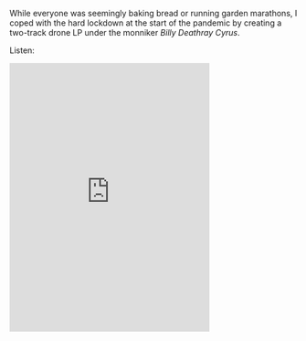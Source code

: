While everyone was seemingly baking bread or running garden marathons, I coped with the hard lockdown at the start of the pandemic by creating a two-track drone LP under the monniker *Billy Deathray Cyrus*.

Listen:

<iframe style="border: 0; width: 350px; height: 470px;" src="https://bandcamp.com/EmbeddedPlayer/album=1274964375/size=large/bgcol=ffffff/linkcol=0687f5/tracklist=false/transparent=true/" seamless><a href="https://billydeathraycyrus.bandcamp.com/album/untitled">Untitled by Billy Deathray Cyrus</a></iframe>

<!--more-->
